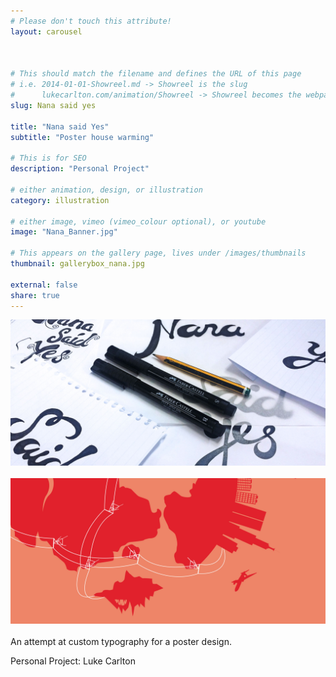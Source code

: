 ```yaml
---
# Please don't touch this attribute!
layout: carousel



# This should match the filename and defines the URL of this page
# i.e. 2014-01-01-Showreel.md -> Showreel is the slug
#      lukecarlton.com/animation/Showreel -> Showreel becomes the webpath
slug: Nana said yes

title: "Nana said Yes"
subtitle: "Poster house warming"

# This is for SEO
description: "Personal Project"

# either animation, design, or illustration
category: illustration

# either image, vimeo (vimeo_colour optional), or youtube
image: "Nana_Banner.jpg"

# This appears on the gallery page, lives under /images/thumbnails
thumbnail: gallerybox_nana.jpg

external: false
share: true
---
```


![Concepts]( /images/nana_Concepts.jpg )
<br><br>
![Concepts]( /images/Globe2_Concepts.png )
<br><br>
An attempt at custom typography for a poster design.

Personal Project: Luke Carlton